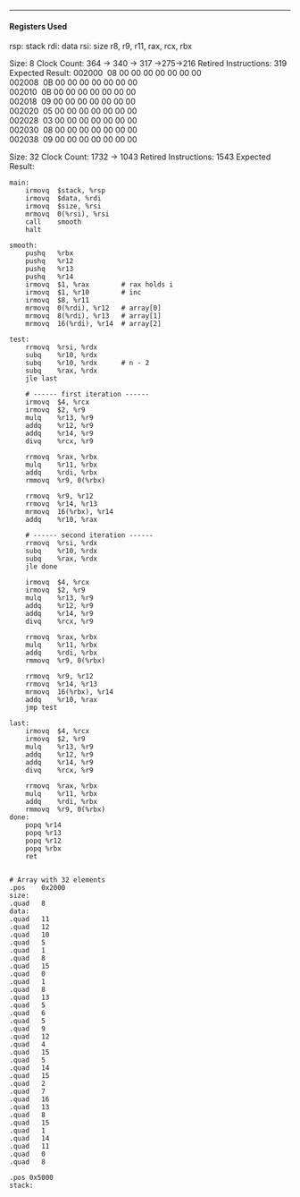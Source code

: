***
#### Registers Used
rsp: stack
rdi: data
rsi: size
r8, r9, r11, rax, rcx, rbx


Size: 8
Clock Count: 364 -> 340 -> 317 ->275->216
Retired Instructions: 319
Expected Result:
002000  08 00 00 00 00 00 00 00  
002008  0B 00 00 00 00 00 00 00  
002010  0B 00 00 00 00 00 00 00  
002018  09 00 00 00 00 00 00 00  
002020  05 00 00 00 00 00 00 00  
002028  03 00 00 00 00 00 00 00  
002030  08 00 00 00 00 00 00 00  
002038  09 00 00 00 00 00 00 00

Size: 32
Clock Count: 1732 -> 1043
Retired Instructions: 1543
Expected Result:


```
main:
	irmovq	$stack, %rsp
	irmovq	$data, %rdi
	irmovq	$size, %rsi
	mrmovq	0(%rsi), %rsi
	call	smooth
	halt

smooth:
    pushq   %rbx
    pushq   %r12
    pushq   %r13
    pushq   %r14
    irmovq  $1, %rax        # rax holds i
    irmovq  $1, %r10        # inc
    irmovq  $8, %r11        
    mrmovq  0(%rdi), %r12   # array[0]
    mrmovq  8(%rdi), %r13   # array[1]
    mrmovq  16(%rdi), %r14  # array[2]
    
test:
    rrmovq  %rsi, %rdx
	subq	%r10, %rdx
	subq	%r10, %rdx      # n - 2
	subq	%rax, %rdx
	jle	last             

	# ------ first iteration ------
	irmovq  $4, %rcx
	irmovq  $2, %r9
	mulq    %r13, %r9
	addq    %r12, %r9
	addq    %r14, %r9
	divq    %rcx, %r9

	rrmovq  %rax, %rbx
	mulq    %r11, %rbx
	addq    %rdi, %rbx
	rmmovq  %r9, 0(%rbx)

	rrmovq  %r9, %r12
	rrmovq  %r14, %r13
	mrmovq  16(%rbx), %r14
	addq    %r10, %rax

	# ------ second iteration ------
    rrmovq  %rsi, %rdx
	subq	%r10, %rdx
	subq	%rax, %rdx
	jle	done

	irmovq  $4, %rcx
	irmovq  $2, %r9
	mulq    %r13, %r9
	addq    %r12, %r9
	addq    %r14, %r9
	divq    %rcx, %r9

	rrmovq  %rax, %rbx
	mulq    %r11, %rbx
	addq    %rdi, %rbx
	rmmovq  %r9, 0(%rbx)

	rrmovq  %r9, %r12
	rrmovq  %r14, %r13
	mrmovq  16(%rbx), %r14
	addq    %r10, %rax
	jmp	test

last:
	irmovq  $4, %rcx
	irmovq  $2, %r9
	mulq    %r13, %r9
	addq    %r12, %r9
	addq    %r14, %r9
	divq    %rcx, %r9

	rrmovq  %rax, %rbx
	mulq    %r11, %rbx
	addq    %rdi, %rbx
	rmmovq  %r9, 0(%rbx)
done:
    popq %r14
    popq %r13
    popq %r12
    popq %rbx
    ret


# Array with 32 elements
.pos	0x2000
size:
.quad	8
data:
.quad	11
.quad	12
.quad	10
.quad	5
.quad	1
.quad	8
.quad	15
.quad	0
.quad	1
.quad	8
.quad	13
.quad	5
.quad	6
.quad	5
.quad	9
.quad	12
.quad	4
.quad	15
.quad	5
.quad	14
.quad	15
.quad	2
.quad	7
.quad	16
.quad	13
.quad	8
.quad	15
.quad	1
.quad	14
.quad	11
.quad	0
.quad	8

.pos 0x5000
stack:

```

